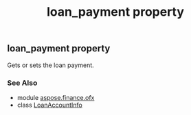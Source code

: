 ﻿---
title: loan_payment property
second_title: Aspose.Finance for Python via .NET API References
description: 
type: docs
weight: 120
url: /python-net/aspose.finance.ofx/loanaccountinfo/loan_payment/
is_root: false
---

## loan_payment property


Gets or sets the loan payment.

### See Also
* module [aspose.finance.ofx](../../)
* class [LoanAccountInfo](/finance/python-net/aspose.finance.ofx/loanaccountinfo)
